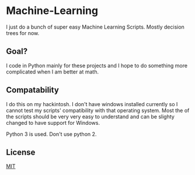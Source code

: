 # Machine-Learning
I just do a bunch of super easy Machine Learning Scripts. 
Mostly decision trees for now.
## Goal?
I code in Python mainly for these projects and I hope to do something more complicated when I am better at math.

## Compatability
I do this on my hackintosh. I don't have windows installed currently so I cannot test my scripts' compatibility with that operating system. Most the of the scripts should be very very easy to understand and can be slighty changed to have support for Windows.

Python 3 is used. Don't use python 2.

## License
[MIT](https://choosealicense.com/licenses/mit/)
